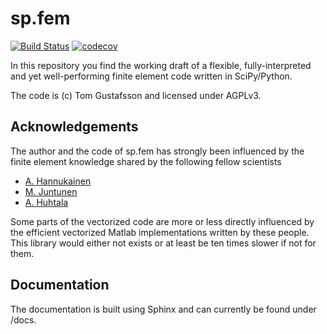# sp.fem

[![Build Status](https://travis-ci.org/kinnala/sp.fem.svg)](https://travis-ci.org/kinnala/sp.fem) [![codecov](https://codecov.io/gh/kinnala/sp.fem/branch/master/graph/badge.svg)](https://codecov.io/gh/kinnala/sp.fem)

In this repository you find the working draft of a flexible, fully-interpreted and yet well-performing finite element code written in SciPy/Python.

The code is (c) Tom Gustafsson and licensed under AGPLv3.

## Acknowledgements

The author and the code of sp.fem has strongly been influenced by the finite element knowledge shared by the following fellow scientists

* [A. Hannukainen](https://math.aalto.fi/en/current/publications/articles/?a%5b%5d=antti.hannukainen)
* [M. Juntunen](https://scholar.google.fi/citations?user=iKVJMwIAAAAJ)
* [A. Huhtala](http://arxiv.org/find/math/1/au:+Huhtala_A/0/1/0/all/0/1)

Some parts of the vectorized code are more or less directly influenced by the efficient vectorized Matlab implementations written by these people. This library would either not exists or at least be ten times slower if not for them.

## Documentation

The documentation is built using Sphinx and can currently be found under /docs.
